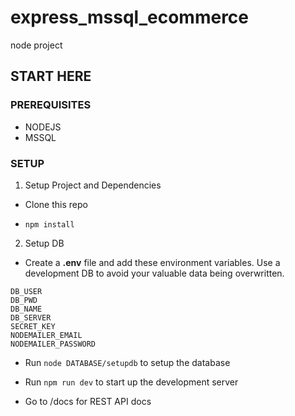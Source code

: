 # express_mssql_ecommerce
node project

## START HERE
### PREREQUISITES

- NODEJS
- MSSQL

### SETUP
1. Setup Project and Dependencies

- Clone this repo

- `npm install`

2. Setup DB
- Create a **.env** file and add these environment variables. Use a development DB to avoid your valuable data being overwritten.
```
DB_USER
DB_PWD
DB_NAME
DB_SERVER
SECRET_KEY
NODEMAILER_EMAIL
NODEMAILER_PASSWORD
```

- Run `node DATABASE/setupdb` to setup the database

- Run `npm run dev` to start up the development server

- Go to /docs for REST API docs